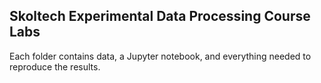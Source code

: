 ## Skoltech Experimental Data Processing Course Labs

Each folder contains data, a Jupyter notebook, and everything needed to reproduce the results.
